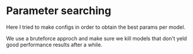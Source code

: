 # Parameter searching

Here I tried to make configs in order to obtain the best params per model.

We use a bruteforce approch and make sure we kill models that don't yeld good performance results after a while.
